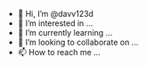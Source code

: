 - 👋 Hi, I’m @davv123d
- 👀 I’m interested in ...
- 🌱 I’m currently learning ...
- 💞️ I’m looking to collaborate on ...
- 📫 How to reach me ...

<!---
davv123d/davv123d is a ✨ special ✨ repository because its `README.md` (this file) appears on your GitHub profile.
You can click the Preview link to take a look at your changes.
--->
